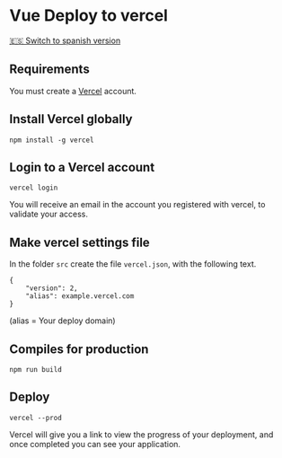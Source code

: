 # Vue Deploy to vercel

[🇪🇸 Switch to spanish version](README.ES.md)


## Requirements

You must create a [Vercel](http://vercel.com/) account.


## Install Vercel globally
```
npm install -g vercel
```

## Login to a Vercel account
```
vercel login
```
You will receive an email in the account you registered with vercel, to validate your access.


## Make vercel settings file

In the folder `src` create the file `vercel.json`, with the following text.

```
{
    "version": 2,
    "alias": example.vercel.com 
}
```
(alias = Your deploy domain)

## Compiles for production

```
npm run build
```

## Deploy

```
vercel --prod
```

Vercel will give you a link to view the progress of your deployment, and once completed you can see your application.